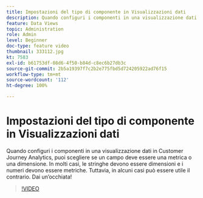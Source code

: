 ```yaml
---
title: Impostazioni del tipo di componente in Visualizzazioni dati
description: Quando configuri i componenti in una visualizzazione dati in Customer Journey Analytics, puoi scegliere se un campo deve essere una metrica o una dimensione. In molti casi, le stringhe devono essere dimensioni e i numeri devono essere metriche. Tuttavia, in alcuni casi può essere utile il contrario. Dai un’occhiata!
feature: Data Views
topic: Administration
role: Admin
level: Beginner
doc-type: feature video
thumbnail: 333112.jpg
kt: 7583
exl-id: b61753df-08d6-4f50-b84d-c8ec6b27db3c
source-git-commit: 2b5a19397f7c2b2e775fbd5d724205922ad76f15
workflow-type: tm+mt
source-wordcount: '112'
ht-degree: 100%

---
```


# Impostazioni del tipo di componente in Visualizzazioni dati

Quando configuri i componenti in una visualizzazione dati in Customer Journey Analytics, puoi scegliere se un campo deve essere una metrica o una dimensione. In molti casi, le stringhe devono essere dimensioni e i numeri devono essere metriche. Tuttavia, in alcuni casi può essere utile il contrario. Dai un’occhiata!

>[!VIDEO](https://video.tv.adobe.com/v/333112/?quality=12&learn=on)

